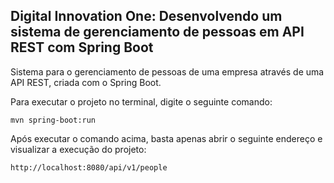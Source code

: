 ## Digital Innovation One: Desenvolvendo um sistema de gerenciamento de pessoas em API REST com Spring Boot

Sistema para o gerenciamento de pessoas de uma empresa através de uma API REST, criada com o Spring Boot.

Para executar o projeto no terminal, digite o seguinte comando:

```
mvn spring-boot:run
```

Após executar o comando acima, basta apenas abrir o seguinte endereço e visualizar a execução do projeto:

```
http://localhost:8080/api/v1/people
```
